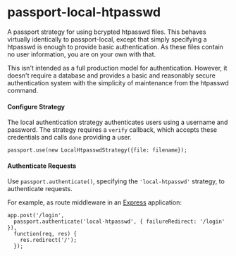 # passport-local-htpasswd

A passport strategy for using bcrypted htpasswd files.  This behaves virtually
identically to passport-local, except that simply specifying a htpasswd is enough
to provide basic authentication. As these files contain no user information, you are
on your own with that. 

This isn't intended as a full production model for authentication. However, it
doesn't require a database and provides a basic and reasonably secure authentication
system with the simplicity of maintenance from the htpasswd command.

#### Configure Strategy

The local authentication strategy authenticates users using a username and
password.  The strategy requires a `verify` callback, which accepts these
credentials and calls `done` providing a user.

    passport.use(new LocalHtpasswdStrategy({file: filename});

#### Authenticate Requests

Use `passport.authenticate()`, specifying the `'local-htpasswd'` strategy, to
authenticate requests.

For example, as route middleware in an [Express](http://expressjs.com/)
application:

    app.post('/login', 
      passport.authenticate('local-htpasswd', { failureRedirect: '/login' }),
      function(req, res) {
        res.redirect('/');
      });
